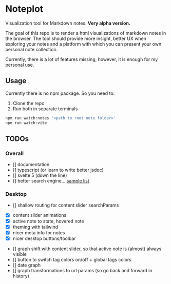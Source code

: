 # Noteplot

Visualization tool for Markdown notes. **Very alpha version.**

The goal of this repo is to render a html visualizations of markdown notes in
the browser. The tool should provide more insight, better UX when exploring your
notes and a platform with which you can present your own personal note
collection.

Currently, there is a lot of features missing, however, it is enough for my
personal use.

## Usage

Currently there is no npm package. So you need to:

1. Clone the repo
2. Run both in separate terminals

```bash
npm run watch:notes '<path to root note folder>'
npm run watch:vite
```

## TODOs

### Overall

- [] documentation
- [] typescript (or learn to write better jsdoc)
- [] svelte 5 (down the line)
- [] better search engine... [sample list](https://byby.dev/js-search-libraries)

### Desktop

- [] shallow routing for content slider searchParams
- [x] content slider animations
- [x] active note to state, hovered note
- [x] theming with tailwind
- [x] nicer meta info for notes
- [x] nicer desktop buttons/toolbar
- [] graph shift with content slider, so that active note is (almost) always visible
- [] button to switch tag colors on/off + global tags colors
- [] date graph
- [] graph transformations to url params (so go back and forward in history)
